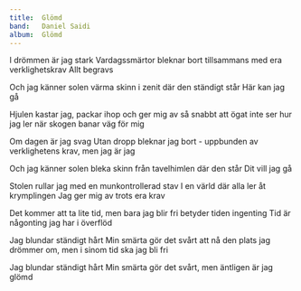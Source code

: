 ```yaml
---
title:  Glömd
band:   Daniel Saidi
album:  Glömd
---
```


I drömmen är jag stark
Vardagssmärtor bleknar bort
tillsammans med era verklighetskrav
Allt begravs

Och jag känner solen värma skinn
i zenit där den ständigt står
Här kan jag gå

Hjulen kastar jag,
packar ihop och ger mig av
så snabbt att ögat inte ser hur jag ler
när skogen banar väg för mig 

Om dagen är jag svag
Utan dropp bleknar jag bort -
uppbunden av verklighetens krav,
men jag är jag

Och jag
känner solen bleka skinn
från tavelhimlen där den står
Dit vill jag gå 

Stolen rullar jag
med en munkontrollerad stav
I en värld där alla ler åt krymplingen
Jag ger mig av trots era krav

Det kommer att ta lite tid,
men bara jag blir fri
betyder tiden ingenting
Tid är någonting jag har i överflöd 

Jag blundar ständigt hårt
Min smärta gör det svårt
att nå den plats jag drömmer om,
men i sinom tid ska jag bli fri

Jag blundar ständigt hårt
Min smärta gör det svårt,
men äntligen är jag glömd

